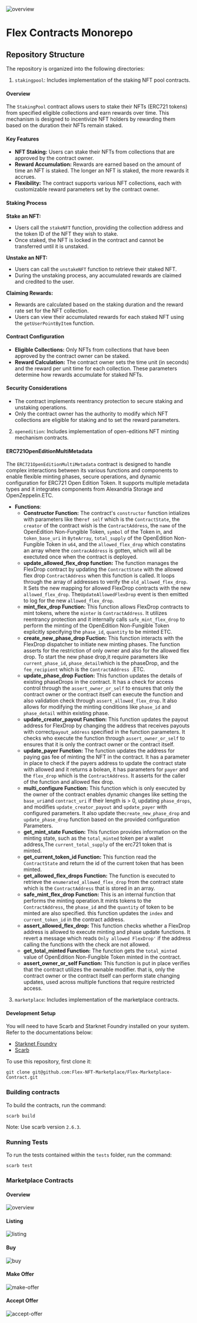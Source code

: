 ![overview](./assets/logo.png)

# Flex Contracts Monorepo

## Repository Structure

The repository is organized into the following directories:

1. `stakingpool`: Includes implementation of the staking NFT pool contracts.
#### Overview
The `StakingPool` contract allows users to stake their NFTs (ERC721 tokens) from specified eligible collections and earn rewards over time. This mechanism is designed to incentivize NFT holders by rewarding them based on the duration their NFTs remain staked.

#### Key Features

- **NFT Staking:** Users can stake their NFTs from collections that are approved by the contract owner.
- **Reward Accumulation:** Rewards are earned based on the amount of time an NFT is staked. The longer an NFT is staked, the more rewards it accrues.
- **Flexibility:** The contract supports various NFT collections, each with customizable reward parameters set by the contract owner.

#### Staking Process

 **Stake an NFT:**
   - Users call the `stakeNFT` function, providing the collection address and the token ID of the NFT they wish to stake.
   - Once staked, the NFT is locked in the contract and cannot be transferred until it is unstaked.

 **Unstake an NFT:**
   - Users can call the `unstakeNFT` function to retrieve their staked NFT.
   - During the unstaking process, any accumulated rewards are claimed and credited to the user.

 **Claiming Rewards:**
   - Rewards are calculated based on the staking duration and the reward rate set for the NFT collection.
   - Users can view their accumulated rewards for each staked NFT using the `getUserPointByItem` function.

#### Contract Configuration

- **Eligible Collections:** Only NFTs from collections that have been approved by the contract owner can be staked.
- **Reward Calculation:** The contract owner sets the time unit (in seconds) and the reward per unit time for each collection. These parameters determine how rewards accumulate for staked NFTs.

#### Security Considerations

- The contract implements reentrancy protection to secure staking and unstaking operations.
- Only the contract owner has the authority to modify which NFT collections are eligible for staking and to set the reward parameters.

2. `openedition`: Includes implementation of open-editions NFT minting mechanism contracts.
#### ERC721OpenEditionMultiMetadata
  The `ERC721OpenEditionMultiMetadata` contract is designed to handle complex interactions between its various functions and components to enable flexible minting phases, secure operations, and dynamic configuration for ERC721 Open Edition Token. It supports multiple metadata types and it integrates components from Alexandria Storage and OpenZeppelin.ETC.

- **Functions**:
  * **Constructor Function:**
   The contract's `constructor` function intializes with parameters like the`ref self` which is the `ContractState`, the `creator` of the contract wish is the `ContractAddress`, the `name` of the OpenEdition Non-Fungible Token, `symbol` of the Token in, and `token_base_uri` in `ByteArray`, `total_supply` of the OpenEdition Non-Fungible Token in `u64`, and the `allowed_flex_drop` which constatins an array where the `contracAddress` is gotten, which will all be exectuted once when the contract is deployed.
   * **update_allowed_flex_drop function:** The function manages the FlexDrop contract by updating the `ContractState` with the allowed flex drop `ContractAddress` when this function is called. It loops through the array of addresses to verify the `old_allowed_flex_drop`. It Sets the new mapping for allowed FlexDrop contracts with the new `allowed_flex_drop`. The`UpdateAllowedFlexDrop` event is then emitted to log for the new `allowed_flex_drop`.
   * **mint_flex_drop Function:** This function allows FlexDrop contracts to mint tokens, where the `minter` is `ContractAddress`. It utilizes reentrancy protection and it internally calls `safe_mint_flex_drop` to perform the minting of the OpenEdition Non-Fungible Token explicitly specifying the `phase_id`, 
   `quantity` to be minted ETC.
   * **create_new_phase_drop Fuction:** This function interacts with the FlexDrop dispatcher to initiate new minting phases. The function asserts for the restriction of only owner and also for the allowed flex drop. To start the new phase drop,it require parameters like `current_phase_id`, `phase_detail`which is the phaseDrop, and the `fee_recipient` which is the `ContractAddress `.ETC. 
   * **update_phase_drop Fuction:** This function updates the details of existing phaseDrops in the contract. It has a check for access control through the `assert_owner_or_self` to ensures that only the contract owner or the contract itself  can execute the function and also validation  check through  `assert_allowed_flex_drop`. It also allows for modifying the minting conditions like `phase_id` and `phase_detail` within existing phase.
   * **update_creator_payout Function:** This function updates the payout address for FlexDrop by changing the address that receives payouts with correct`payout_address` specified in the function parameters. It checks who execute the function through `assert_owner_or_self` to ensures that it is only the contract owner or the contract itself.
   * **update_payer Function:** The function updates the address for paying gas fee of minting the NFT in the contract. It has a parameter in place to check if the payers address to update the contract state with allowed and it returns a bolean, it has parameters for `payer` and the `flex_drop` which is the `ContractAddress`. It asserts for the caller of the function and allowed flex drop.
   * **multi_configure Function:** This function which is only executed by the owner of the contract enables dynamic changes like setting the `base_uri`and `contract_uri` if their length is > 0, updating `phase_drops`, and modifies `update_creator_payout` and `update_payer` with configured parameters. It also update the`create_new_phase_drop` and `update_phase_drop` function based on the provided configuration Parameters.
   * **get_mint_state Function:** This function provides information on the minting state, such as the `total_minted` token per a wallet address,The `current_total_supply` of the erc721 token that is minted. 
   * **get_current_token_id Function:** This function read the `ContractState` and return the id of the current token that has been minted.
   * **get_allowed_flex_drops Function:** The function is executed to retrieve the `enumerated_allowed_flex_drop` from the contract state which is the `ContractAddress` that is stored in an array.
   *  **safe_mint_flex_drop Function:** This is an internal function that performs the minting operation.It mints tokens to the `ContractAddress`, the `phase_id` and the  `quantity` of token to be minted are also specified. this function updates the `index` and `current_token_id` in the contract address.
   *  **assert_allowed_flex_drop:** This function checks whether a FlexDrop address is allowed to execute minting and phase update functions. It revert a message which reads `Only allowed FlexDrop'` if the address calling the functions with the check are not allowed.
   *   **get_total_minted Function:** The function gets the `total_minted` value of OpenEdition Non-Fungible Token minted in the contract. 
   * **assert_owner_or_self Function:** This function is put in place verifies that the contract utilizes the ownable modifier. that is, only the contract owner or the contract itself can perform state changing updates, used across multiple functions that require restricted access.

3. `marketplace`: Includes implementation of the marketplace contracts.


#### Development Setup

You will need to have Scarb and Starknet Foundry installed on your system. Refer to the documentations below:

-   [Starknet Foundry](https://foundry-rs.github.io/starknet-foundry/index.html)
-   [Scarb](https://docs.swmansion.com/scarb/download.html)

To use this repository, first clone it:

```
git clone git@github.com:Flex-NFT-Marketplace/Flex-Marketplace-Contract.git
```

### Building contracts

To build the contracts, run the command:

```
scarb build
```

Note: Use scarb version `2.6.3`.

### Running Tests

To run the tests contained within the `tests` folder, run the command:

```
scarb test
```

### Marketplace Contracts

#### Overview
![overview](./assets/marketplace-overview.png)

#### Listing
![listing](./assets/marketplace-listing.png)

#### Buy
![buy](./assets/marketplace-buy.png)

#### Make Offer
![make-offer](./assets/marketplace-make-offer.png)

#### Accept Offer
![accept-offer](./assets/marketplace-accept-offer.png)